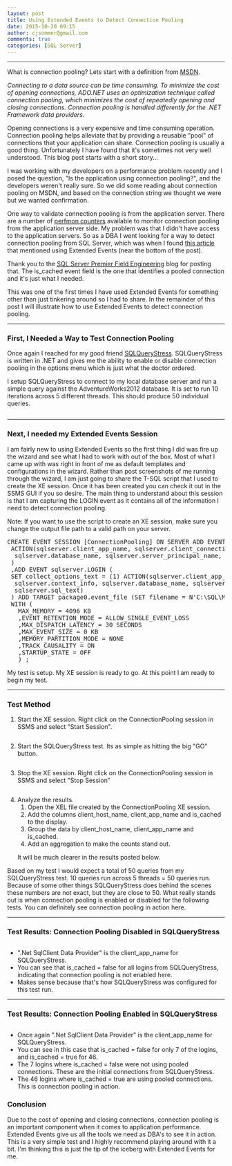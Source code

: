 ```yaml
---
layout: post
title: Using Extended Events to Detect Connection Pooling
date: 2015-10-20 09:15
author: cjsommer@gmail.com
comments: true
categories: [SQL Server]
---
```

<hr />
What is connection pooling? Lets start with a definition from <a href="https://msdn.microsoft.com/en-us/library/bb399543(v=vs.110).aspx" target="_blank">MSDN</a>.

<em>Connecting to a data source can be time consuming. To minimize the cost of opening connections, ADO.NET uses an optimization technique called connection pooling, which minimizes the cost of repeatedly opening and closing connections. Connection pooling is handled differently for the .NET Framework data providers.</em>

Opening connections is a very expensive and time consuming operation. Connection pooling helps alleviate that by providing a reusable "pool" of connections that your application can share. Connection pooling is usually a good thing. Unfortunately I have found that it's sometimes not very well understood. This blog post starts with a short story...

I was working with my developers on a performance problem recently and I posed the question, "Is the application using connection pooling?", and the developers weren't really sure. So we did some reading about connection pooling on MSDN, and based on the connection string we thought we were but we wanted confirmation.

One way to validate connection pooling is from the application server. There are a number of <a href="https://msdn.microsoft.com/en-us/library/ms254503(v=vs.110).aspx" target="_blank">perfmon counters</a> available to monitor connection pooling from the application server side. My problem was that I didn't have access to the application servers. So as a DBA I went looking for a way to detect connection pooling from SQL Server, which was when I found <a href="http://blogs.msdn.com/b/sql_pfe_blog/archive/2013/10/08/connection-pooling-for-the-sql-server-dba.aspx" target="_blank">this article</a> that mentioned using Extended Events (near the bottom of the post).

Thank you to the <a href="http://blogs.msdn.com/b/sql_pfe_blog/archive/2013/10/08/connection-pooling-for-the-sql-server-dba.aspx" target="_blank">SQL Server Premier Field Engineering</a> blog for posting that. The is_cached event field is the one that identifies a pooled connection and it's just what I needed. 

This was one of the first times I have used Extended Events for something other than just tinkering around so I had to share. In the remainder of this post I will illustrate how to use Extended Events to detect connection pooling.

<hr />

<h3>First, I Needed a Way to Test Connection Pooling</h3>
Once again I reached for my good friend <a href="http://www.datamanipulation.net/SQLQueryStress/" target="_blank">SQLQueryStress</a>. SQLQueryStress is written in .NET and gives me the ability to enable or disable connection pooling in the options menu which is just what the doctor ordered.

<img class="alignnone size-full wp-image-1056 " src="http://www.cjsommer.com/wp-content/uploads/2015/10/img_561ee82ccbb9a.png" alt="" />

I setup SQLQueryStress to connect to my local database server and run a simple query against the AdventureWorks2012 database. It is set to run 10 iterations across 5 different threads. This should produce 50 individual queries.
<p id="YJiXxyu"><img class="alignnone size-full wp-image-1057 " src="http://www.cjsommer.com/wp-content/uploads/2015/10/img_561ee8adc70ab.png" alt="" /></p>

<hr />

<h3>Next, I needed my Extended Events Session</h3>
I am fairly new to using Extended Events so the first thing I did was fire up the wizard and see what I had to work with out of the box. Most of what I came up with was right in front of me as default templates and configurations in the wizard. Rather than post screenshots of me running through the wizard, I am just going to share the T-SQL script that I used to create the XE session. Once it has been created you can check it out in the SSMS GUI if you so desire. The main thing to understand about this session is that I am capturing the LOGIN event as it contains all of the information I need to detect connection pooling.

Note: If you want to use the script to create an XE session, make sure you change the output file path to a valid path on your server.
<pre class="theme:ssms2012 lang:tsql decode:true " title="XE Session Definition">
CREATE EVENT SESSION [ConnectionPooling] ON SERVER ADD EVENT sqlserver.connectivity_ring_buffer_recorded (
 ACTION(sqlserver.client_app_name, sqlserver.client_connection_id, sqlserver.client_hostname, sqlserver.context_info, 
  sqlserver.database_name, sqlserver.server_principal_name, sqlserver.session_id, sqlserver.sql_text)
 )
 ,ADD EVENT sqlserver.LOGIN (
 SET collect_options_text = (1) ACTION(sqlserver.client_app_name, sqlserver.client_connection_id, sqlserver.client_hostname, 
  sqlserver.context_info, sqlserver.database_name, sqlserver.server_instance_name, sqlserver.server_principal_name, 
  sqlserver.sql_text)
 ) ADD TARGET package0.event_file (SET filename = N'C:\SQL\MSSQL11.INST1\MSSQL\Log\ConnectionPooling.xel')
 WITH (
   MAX_MEMORY = 4096 KB
   ,EVENT_RETENTION_MODE = ALLOW_SINGLE_EVENT_LOSS
   ,MAX_DISPATCH_LATENCY = 30 SECONDS
   ,MAX_EVENT_SIZE = 0 KB
   ,MEMORY_PARTITION_MODE = NONE
   ,TRACK_CAUSALITY = ON
   ,STARTUP_STATE = OFF
   ) ;
</pre>

My test is setup. My XE session is ready to go. At this point I am ready to begin my test. 

<hr />

<h3>Test Method</h3>
<ol>
<li>
Start the XE session. Right click on the ConnectionPooling session in SSMS and select "Start Session".
<p><img alt='' class='alignnone size-full wp-image-1065 ' src='http://www.cjsommer.com/wp-content/uploads/2015/10/img_561eed80a4df6.png' /></p>
</li>
<li>
Start the SQLQueryStress test. Its as simple as hitting the big "GO" button.
<p><img class="alignnone size-full wp-image-1057 " src="http://www.cjsommer.com/wp-content/uploads/2015/10/img_561ee8adc70ab.png" alt="" /></p>
</li>
<li>
Stop the XE session. Right click on the ConnectionPooling session in SSMS and select "Stop Session"
<p><img alt='' class='alignnone size-full wp-image-1067 ' src='http://www.cjsommer.com/wp-content/uploads/2015/10/img_561eee22ad378.png' /></p>
</li>
<li>Analyze the results. 
<ol>
<li>Open the XEL file created by the ConnectionPooling XE session.</li>
<li>Add the columns client_host_name, client_app_name and is_cached to the display.</li>
<li>Group the data by client_host_name, client_app_name and is_cached.</li>
<li>Add an aggregation to make the counts stand out.</li>
</ol>
<p>It will be much clearer in the results posted below.
</li>
</ol>

<p>Based on my test I would expect a total of 50 queries from my SQLQueryStress test. 10 queries run across 5 threads = 50 queries run. Because of some other things SQLQueryStress does behind the scenes these numbers are not exact, but they are close to 50. What really stands out is when connection pooling is enabled or disabled for the following tests. You can definitely see connection pooling in action here.

<hr>
<h3>Test Results: Connection Pooling Disabled in SQLQueryStress</h3>
<img alt='' class='alignnone size-full wp-image-1088 ' src='http://www.cjsommer.com/wp-content/uploads/2015/10/img_561f0653f00cb.png' />

<ul>
<li>".Net SqlClient Data Provider" is the client_app_name for SQLQueryStress. </li>
<li>You can see that is_cached = false for all logins from SQLQueryStress, indicating that connection pooling is not enabled here. </li>
<li>Makes sense because that's how SQLQueryStress was configured for this test run.</li>
</ul>

<hr>
<h3>Test Results: Connection Pooling Enabled in SQLQueryStress</h3>
<img alt='' class='alignnone size-full wp-image-1089 ' src='http://www.cjsommer.com/wp-content/uploads/2015/10/img_561f06d038cc6.png' />

<ul>
<li>Once again ".Net SqlClient Data Provider" is the client_app_name for SQLQueryStress. </li>
<li>You can see in this case that is_cached = false for only 7 of the logins, and is_cached = true for 46.</li>
<li>The 7 logins where is_cached = false were not using pooled connections. These are the initial connections from SQLQueryStress.</li>
<li>The 46 logins where is_cached = true are using pooled connections. This is connection pooling in action.</li>
</ul>

<h3>Conclusion</h3>
Due to the cost of opening and closing connections, connection pooling is an important component when it comes to application performance. Extended Events give us all the tools we need as DBA's to see it in action. This is a very simple test and I highly recommend playing around with it a bit. I'm thinking this is just the tip of the iceberg with Extended Events for me.
